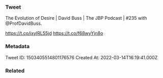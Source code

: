 ### Tweet
The Evolution of Desire | David Buss | The JBP Podcast | #235 with @ProfDavidBuss.

https://t.co/ixyIRL55jd https://t.co/f68wyYjn8o

### Metadata
Tweet ID: 1503405514801176576
Created At: 2022-03-14T16:19:41.000Z

### Related

